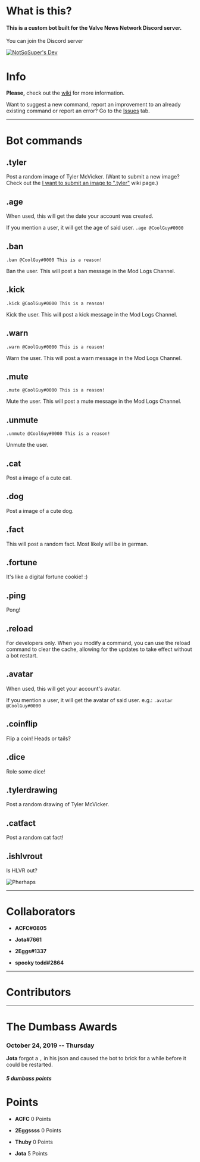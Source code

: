 # What is this?

#### **This is a custom bot built for the Valve News Network Discord server.**
You can join the Discord server 

[![NotSoSuper's Dev](https://discordapp.com/api/guilds/178313653177548800/widget.png?style=banner2)](https://discord.gg/QQENx4f)
# Info

**Please,** check out the [wiki](https://github.com/aidenjay345/VNN/wiki) for more information.

Want to suggest a new command, report an improvement to an already existing command or report an error? Go to the [Issues](https://github.com/aidenjay345/VNN/issues) tab.

<hr>

# Bot commands

## **.tyler**
Post a random image of Tyler McVicker. (Want to submit a new image? Check out the [I want to submit an image to ".tyler"](https://github.com/aidenjay345/VNN/wiki/I-want-to-submit-an-image-to-%22.tyler%22) wiki page.)

## **.age**
When used, this will get the date your account was created.

If you mention a user, it will get the age of said user. `.age @CoolGuy#0000` 

## **.ban**
    .ban @CoolGuy#0000 This is a reason!

Ban the user. This will post a ban message in the Mod Logs Channel.

## **.kick**
    .kick @CoolGuy#0000 This is a reason!

Kick the user. This will post a kick message in the Mod Logs Channel.

## **.warn**
    .warn @CoolGuy#0000 This is a reason!

Warn the user. This will post a warn message in the Mod Logs Channel.

## **.mute**
	.mute @CoolGuy#0000 This is a reason!

Mute the user. This will post a mute message in the Mod Logs Channel.

## **.unmute**
    .unmute @CoolGuy#0000 This is a reason!

Unmute the user.

## **.cat**
Post a image of a cute cat.

## **.dog**
Post a image of a cute dog.

## **.fact**
This will post a random fact. Most likely will be in german.

## **.fortune**
It's like a digital fortune cookie! :)

## **.ping**
Pong!

## **.reload**
For developers only. When you modify a command, you can use the reload command to clear the cache, allowing for the updates to take effect without a bot restart.

## **.avatar**
When used, this will get your account's avatar.

If you mention a user, it will get the avatar of said user. e.g.: ```.avatar @CoolGuy#0000```

## **.coinflip**
Flip a coin! Heads or tails?

## **.dice**
Role some dice!

## **.tylerdrawing**
Post a random drawing of Tyler McVicker.

## **.catfact**
Post a random cat fact!

## **.ishlvrout**
Is HLVR out? 

![Pherhaps](https://i.imgur.com/oFNRw4u.png)

<hr>

# **Collaborators**
- **ACFC#0805**

- **Jota#7661**

- **2Eggs#1337**

- **spooky todd#2864**

<hr>

# **Contributors**



<hr>

# The Dumbass Awards
### **October 24, 2019 -- Thursday**

**Jota** forgot a `,` in his json and caused the bot to brick for a while before it could be restarted.
##### **5 dumbass points**


# Points
- **ACFC**
0 Points

- **2Eggssss**
0 Points

- **Thuby**
0 Points

- **Jota**
5 Points

